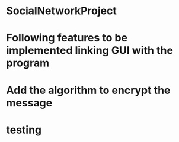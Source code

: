 # SocialNetworkProject
# Following features to be implemented linking GUI with the program
# Add the algorithm to encrypt the message
# testing 
